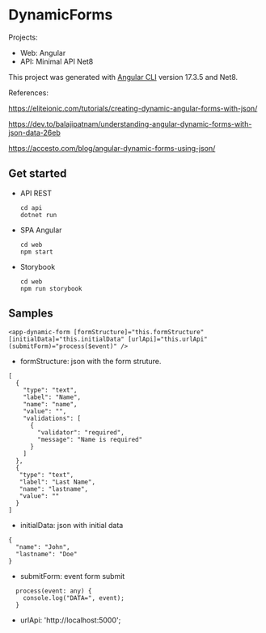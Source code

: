 # DynamicForms

Projects:
* Web:  Angular
* API: Minimal API Net8

This project was generated with [Angular CLI](https://github.com/angular/angular-cli) version 17.3.5 and Net8.

References:

  https://eliteionic.com/tutorials/creating-dynamic-angular-forms-with-json/
  
  https://dev.to/balajipatnam/understanding-angular-dynamic-forms-with-json-data-26eb
  
  https://accesto.com/blog/angular-dynamic-forms-using-json/

## Get started

* API REST
  ```
  cd api
  dotnet run
  ```
* SPA Angular
  ```
  cd web
  npm start
  ```

* Storybook
  ```
  cd web
  npm run storybook
  ```

## Samples
```
<app-dynamic-form [formStructure]="this.formStructure" [initialData]="this.initialData" [urlApi]="this.urlApi" (submitForm)="process($event)" />
```

* formStructure: json with the form struture.
```
[
  {
    "type": "text",
    "label": "Name",
    "name": "name",
    "value": "",
    "validations": [
      {
        "validator": "required",
        "message": "Name is required"
      }
    ]
  },
  {
   "type": "text",
   "label": "Last Name",
   "name": "lastname",
   "value": ""
  }
]
```

* initialData: json with initial data
```
{
  "name": "John",
  "lastname": "Doe"
}
```
* submitForm: event form submit
```
  process(event: any) {
    console.log("DATA=", event);
  }
```

* urlApi: 'http://localhost:5000';
